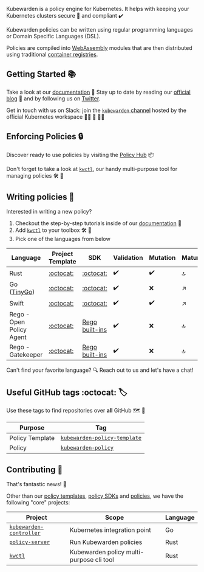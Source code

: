 Kubewarden is a policy engine for Kubernetes. It helps with keeping your Kubernetes clusters secure 🔐 and compliant ✔️

Kubewarden policies can be written using regular programming languages or Domain Specific Languages (DSL).

Policies are compiled into [WebAssembly](https://webassembly.org/) modules that are then distributed using traditional [container registries](https://landscape.cncf.io/card-mode?category=container-registry&grouping=category).

## Getting Started 📚

Take a look at our [documentation](https://docs.kubewarden.io) 📖
Stay up to date by reading our [official blog](https://www.kubewarden.io/blog/) 📣 and by following us on [Twitter](https://twitter.com/kubewarden).

Get in touch with us on Slack: join the [`kubewarden` channel](https://kubernetes.slack.com/?redir=%2Fmessages%2Fkubewarden) hosted by the official Kubernetes workspace 👨‍💻 💬 👩‍💻

## Enforcing Policies 🔒

Discover ready to use policies by visiting the [Policy Hub](https://hub.kubewarden.io) 📦

Don't forget to take a look at [`kwctl`](https://github.com/kubewarden/kwctl), our handy multi-purpose tool for managing policies 🛠️ 🧰

## Writing policies 📝

Interested in writing a new policy?
  1. Checkout the step-by-step tutorials inside of our [documentation](https://docs.kubewarden.io) 📖
  1. Add [`kwctl`](https://github.com/kubewarden/kwctl) to your toolbox 🛠️ 🧰
  1. Pick one of the languages from below

| Language | Project Template | SDK | Validation | Mutation | Maturity |
|----------|------------------|-----|------------|----------|----------|
| Rust     | [:octocat:](https://github.com/kubewarden/rust-policy-template) | [:octocat:](https://github.com/kubewarden/policy-sdk-rust) | ✔️ | ✔️ | 🔝 |
| Go ([TinyGo](https://tinygo.org/)) | [:octocat:](https://github.com/kubewarden/go-policy-template) | [:octocat:](https://github.com/kubewarden/policy-sdk-go) | ✔️ | ❌ | ↗️ |
| Swift | [:octocat:](https://github.com/kubewarden/swift-policy-template) | [:octocat:](https://github.com/kubewarden/policy-sdk-swift) | ✔️ | ✔️ | ↗️ |
| Rego - Open Policy Agent | [:octocat:](https://github.com/kubewarden/opa-policy-template) | [Rego built-ins](https://www.openpolicyagent.org/docs/latest/policy-reference/#built-in-functions) | ✔️ | ❌ | 🔝 |
| Rego - Gatekeeper | [:octocat:](https://github.com/kubewarden/gatekeeper-policy-template) | [Rego built-ins](https://www.openpolicyagent.org/docs/latest/policy-reference/#built-in-functions) | ✔️ | ❌ | 🔝 |

Can't find your favorite language? 🔍 Reach out to us and let's have a chat!

## Useful GitHub tags :octocat: 🏷️

Use these tags to find repositories over **all** GitHub 🗺️ 🌌

| Purpose | Tag |
|---------|-----|
| Policy Template | [`kubewarden-policy-template`](https://github.com/topics/kubewarden-policy-template) |
| Policy | [`kubewarden-policy`](https://github.com/topics/kubewarden-policy) |

## Contributing 🙌

That's fantastic news! 🥳

Other than our [policy templates](https://github.com/topics/kubewarden-policy-template), [policy SDKs](https://github.com/topics/kubewarden-policy-sdk) and [policies](https://github.com/topics/kubewarden-policy), we have the following "core" projects:

| Project | Scope | Language |
|---------|---------|--------|
| [`kubewarden-controller`](https://github.com/kubewarden/kubewarden-controller/contribute) | Kubernetes integration point| Go |
| [`policy-server`](https://github.com/kubewarden/policy-server/contribute) | Run Kubewarden policies | Rust |
| [`kwctl`](https://github.com/kubewarden/kwctl/contribute) | Kubewarden policy multi-purpose cli tool | Rust |





